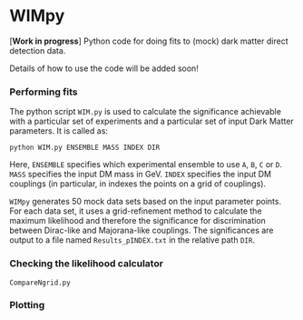 # WIMpy
[**Work in progress**] Python code for doing fits to (mock) dark matter direct detection data.

Details of how to use the code will be added soon!

### Performing fits

The python script `WIM.py` is used to calculate the significance achievable with a particular set of experiments and a particular set of input Dark Matter parameters. It is called as:

`python WIM.py ENSEMBLE MASS INDEX DIR`

Here, `ENSEMBLE` specifies which experimental ensemble to use `A`, `B`, `C` or `D`. `MASS` specifies the input DM mass in GeV. `INDEX` specifies the input DM couplings (in particular, in indexes the points on a grid of couplings).

`WIMpy` generates 50 mock data sets based on the input parameter points. For each data set, it uses a grid-refinement method to calculate the maximum likelihood and therefore the significance for discrimination between Dirac-like and Majorana-like couplings. The significances are output to a file named `Results_pINDEX.txt` in the relative path `DIR`.

### Checking the likelihood calculator

`CompareNgrid.py`

### Plotting
